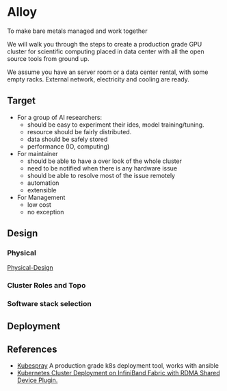 # Alloy

To make bare metals managed and work together

We will walk you through the steps to create a production grade GPU cluster for scientific computing placed in data center with all the open source tools from ground up.

We assume you have an server room or a data center rental, with some empty racks. External network, electricity and cooling are ready.

## Target

- For a group of AI researchers:
  - should be easy to experiment their ides, model training/tuning.
  - resource should be fairly distributed.
  - data should be safely stored
  - performance (IO, computing)
- For maintainer
  - should be able to have a over look of the whole cluster
  - need to be notified when there is any hardware issue
  - should be able to resolve most of the issue remotely
  - automation
  - extensible
- For Management
  - low cost
  - no exception

## Design

### Physical

[Physical-Design](Physical-Design.md)

### Cluster Roles and Topo

### Software stack selection

## Deployment

## References

- [Kubespray](https://github.com/kubernetes-sigs/kubespray) A production grade k8s deployment tool, works with ansible
- [Kubernetes Cluster Deployment on InfiniBand Fabric with RDMA Shared Device Plugin. ](https://docs.mellanox.com/pages/releaseview.action?pageId=18481842)

